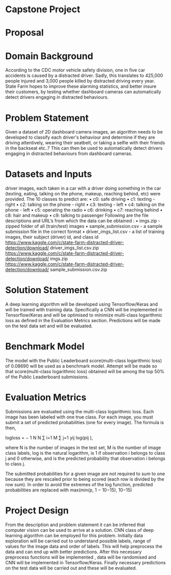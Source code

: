 # Capstone Project
# Proposal
# Domain Background
According to the CDC motor vehicle safety division, one in five car
accidents is caused by a distracted driver. Sadly, this translates to 425,000
people injured and 3,000 people killed by distracted driving every year.
State Farm hopes to improve these alarming statistics, and better insure their
customers, by testing whether dashboard cameras can automatically detect
drivers engaging in distracted behaviours.
# Problem Statement
Given a dataset of 2D dashboard camera images, an algorithm needs to be
developed to classify each driver's behaviour and determine if they are
driving attentively, wearing their seatbelt, or taking a selfie with their friends in
the backseat etc..? This can then be used to automatically detect drivers
engaging in distracted behaviours from dashboard cameras.
# Datasets and Inputs
driver images, each taken in a car with a driver doing something in the car
(texting, eating, talking on the phone, makeup, reaching behind, etc) were
provided.
The 10 classes to predict are:
• c0: safe driving
• c1: texting - right
• c2: talking on the phone - right
• c3: texting - left
• c4: talking on the phone - left
• c5: operating the radio
• c6: drinking
• c7: reaching behind
• c8: hair and makeup
• c9: talking to passenger
Following are the file descriptions and URL’s from which the data can be
obtained :
• imgs.zip - zipped folder of all (train/test) images
• sample_submission.csv - a sample submission file in the correct format
• driver_imgs_list.csv - a list of training images, their subject (driver) id,
and class id
https://www.kaggle.com/c/state-farm-distracted-driver-detection/download/
driver_imgs_list.csv.zip
https://www.kaggle.com/c/state-farm-distracted-driver-detection/download/
imgs.zip                 
https://www.kaggle.com/c/state-farm-distracted-driver-detection/download/
sample_submission.csv.zip
# Solution Statement
A deep learning algorithm will be developed using Tensorflow/Keras and
will be trained with training data. Specifically a CNN will be implemented
in Tensorflow/Keras and will be optimised to minimize multi-class
logarithmic loss as defined in the Evaluation Metrics section. Predictions
will be made on the test data set and will be evaluated.
# Benchmark Model
The model with the Public Leaderboard score(multi-class logarithmic
loss) of 0.08690 will be used as a benchmark model. Attempt will be 
made so that score(multi-class logarithmic loss) obtained will be among
the top 50% of the Public Leaderboard submissions.
# Evaluation Metrics
Submissions are evaluated using the multi-class logarithmic loss. Each
image has been labeled with one true class. For each image, you must
submit a set of predicted probabilities (one for every image). The formula is
then,                                                                                       

logloss = − 1
N
N
∑
i=1
M
∑
j=1
yij
log(pij
),


where N is the number of images in the test set, M is the number of
image class labels, log is the natural logarithm, is 1 if observation
i belongs to class j and 0 otherwise, and is the predicted probability that
observation i belongs to class j.

The submitted probabilities for a given image are not required to sum to one
because they are rescaled prior to being scored (each row is divided by the
row sum). In order to avoid the extremes of the log function, predicted
probabilities are replaced with max(min(p, 1 − 10−15), 10−15)

# Project Design
From the description and problem statement it can be inferred that
computer vision can be used to arrive at a solution. CNN class of deep
learning algorithm can be employed for this problem.
Initially data exploration will be carried out to understand possible labels,
range of values for the image data and order of labels. This will help
preprocess the data and can end up with better predictions.
After this necessary preprocess functions will be implemented , data will
be randomised and CNN will be implemented in Tensorflow/Keras.
Finally necessary predictions on the test data will be carried out and
these will be evaluated.
